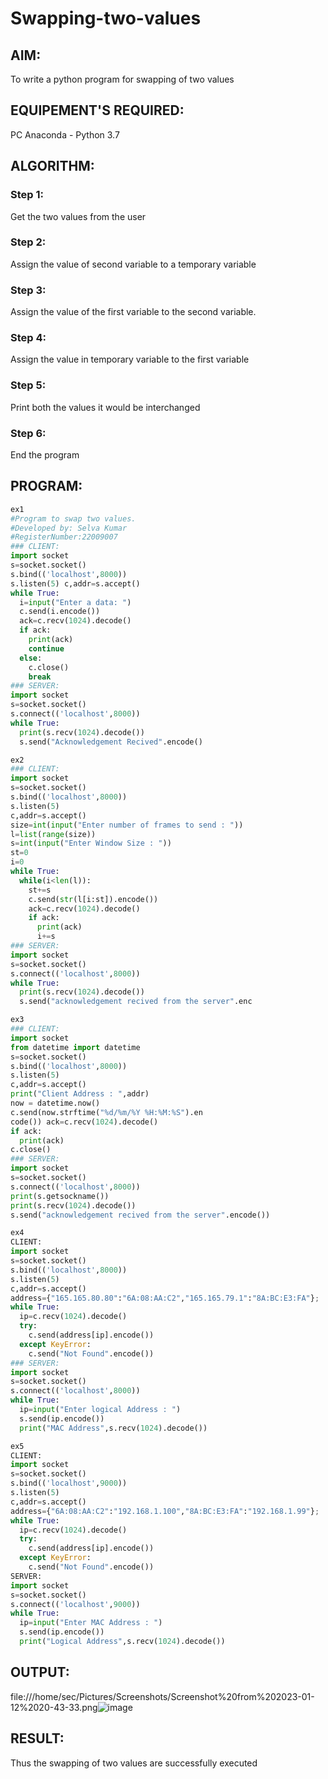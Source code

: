 # Swapping-two-values

## AIM:
To write a python program for swapping of two values

## EQUIPEMENT'S REQUIRED: 
PC
Anaconda - Python 3.7

## ALGORITHM: 

### Step 1:
Get the two values from the user
### Step 2: 
Assign the value of second variable to a temporary variable 
### Step 3: 
Assign the value of the first variable to the second variable.
### Step 4:  
Assign the value in temporary variable to the first variable
### Step 5: 
Print both the values it would be interchanged
### Step 6: 
End the program

## PROGRAM:
```python
ex1
#Program to swap two values.
#Developed by: Selva Kumar
#RegisterNumber:22009007
### CLIENT:
import socket
s=socket.socket()
s.bind(('localhost',8000))
s.listen(5) c,addr=s.accept()
while True:
  i=input("Enter a data: ")
  c.send(i.encode())
  ack=c.recv(1024).decode()
  if ack:
    print(ack)
    continue
  else:
    c.close()
    break
### SERVER:
import socket
s=socket.socket()
s.connect(('localhost',8000))
while True:
  print(s.recv(1024).decode())
  s.send("Acknowledgement Recived".encode()
```
~~~ python
ex2
### CLIENT:
import socket
s=socket.socket()
s.bind(('localhost',8000))
s.listen(5)
c,addr=s.accept()
size=int(input("Enter number of frames to send : "))
l=list(range(size))
s=int(input("Enter Window Size : "))
st=0
i=0
while True:
  while(i<len(l)):
    st+=s
    c.send(str(l[i:st]).encode())
    ack=c.recv(1024).decode()
    if ack:
      print(ack)
      i+=s
### SERVER:
import socket
s=socket.socket()
s.connect(('localhost',8000))
while True:
  print(s.recv(1024).decode())
  s.send("acknowledgement recived from the server".enc
~~~
~~~ python
ex3
### CLIENT:
import socket
from datetime import datetime
s=socket.socket()
s.bind(('localhost',8000))
s.listen(5)
c,addr=s.accept()
print("Client Address : ",addr)
now = datetime.now()
c.send(now.strftime("%d/%m/%Y %H:%M:%S").en
code()) ack=c.recv(1024).decode()
if ack:
  print(ack)
c.close()
### SERVER:
import socket
s=socket.socket()
s.connect(('localhost',8000))
print(s.getsockname())
print(s.recv(1024).decode())
s.send("acknowledgement recived from the server".encode())
~~~
~~~ python
ex4
CLIENT:
import socket
s=socket.socket()
s.bind(('localhost',8000))
s.listen(5)
c,addr=s.accept()
address={"165.165.80.80":"6A:08:AA:C2","165.165.79.1":"8A:BC:E3:FA"};
while True:
  ip=c.recv(1024).decode()
  try:
    c.send(address[ip].encode())
  except KeyError:
    c.send("Not Found".encode())
### SERVER:
import socket
s=socket.socket()
s.connect(('localhost',8000))
while True:
  ip=input("Enter logical Address : ")
  s.send(ip.encode())
  print("MAC Address",s.recv(1024).decode())
~~~
~~~ python
ex5
CLIENT:
import socket
s=socket.socket()
s.bind(('localhost',9000))
s.listen(5)
c,addr=s.accept()
address={"6A:08:AA:C2":"192.168.1.100","8A:BC:E3:FA":"192.168.1.99"};
while True:
  ip=c.recv(1024).decode()
  try:
    c.send(address[ip].encode())
  except KeyError:
    c.send("Not Found".encode())
SERVER:
import socket
s=socket.socket()
s.connect(('localhost',9000))
while True:
  ip=input("Enter MAC Address : ")
  s.send(ip.encode())
  print("Logical Address",s.recv(1024).decode())
~~~
## OUTPUT:
file:///home/sec/Pictures/Screenshots/Screenshot%20from%202023-01-12%2020-43-33.png![image](https://user-images.githubusercontent.com/120643262/212104996-969fac1c-9c28-48ff-849b-f8cb5ed0437e.png)

## RESULT:
Thus the swapping of two values are successfully executed



